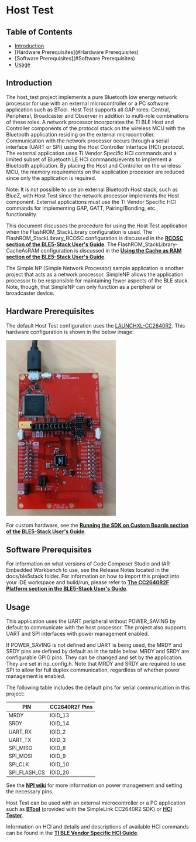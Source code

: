 # Host Test

## Table of Contents

* [Introduction](#Introduction)
* [Hardware Prerequisites](#Hardware Prerequisites)
* [Software Prerequisites](#Software Prerequisites)
* [Usage](#Usage)

## <a name="Introduction"></a>Introduction

The host\_test project implements a pure Bluetooth low energy network
processor for use with an external microcontroller or a PC software
application such as BTool. Host Test supports all GAP roles: Central, Peripheral,
Broadcaster and Observer in addition to multi-role combinations of these roles.
A network processor incorporates the TI BLE Host and Controller components of the
protocol stack on the wireless MCU with the Bluetooth application residing on
the external microcontroller. Communication with the network processor occurs
through a serial interface (UART or SPI) using the Host Controller Interface
(HCI) protocol. The external application uses TI Vendor Specific HCI commands
and a limited subset of Bluetooth LE HCI commands/events to implement a
Bluetooth application. By placing the Host and Controller on the wireless MCU,
the memory requirements on the application processor are reduced since only the
application is required.

Note: It is not possible to use an external Bluetooth Host stack, such as BlueZ,
with Host Test since the network processor implements the Host component.
External applications must use the TI Vendor Specific HCI commands for
implementing GAP, GATT, Pairing/Bonding, etc., functionality.

This document discusses the procedure for using the Host Test
application when the FlashROM_StackLibrary configuration is used.
The FlashROM_StackLibrary_RCOSC configuration is discussed in the
[**RCOSC section of the BLE5-Stack User's Guide**](http://software-dl.ti.com/lprf/ble5stack-docs-latest/docs/ble5stack/ble_user_guide/html/ble-stack/custom-hardware.html#using-32-khz-crystal-less-mode).
The FlashROM_StackLibrary-CacheAsRAM configuration is discussed in the [**Using
the Cache as RAM section of the BLE5-Stack User's Guide**](http://software-dl.ti.com/lprf/ble5stack-docs-latest/docs/ble5stack/ble_user_guide/html/cc2640/memory_management.html#using-the-cache-as-ram).

The Simple NP (Simple Network Processor) sample application is another project
that acts as a network processor. SimpleNP allows the application processor to
be responsible for maintaining fewer aspects of the BLE stack. Note, though,
that SimpleNP can only function as a peripheral or broadcaster device.

## <a name="Hardware Prerequisites"></a>Hardware Prerequisites

The default Host Test configuration uses the
[LAUNCHXL-CC2640R2](http://www.ti.com/tool/launchxl-cc2640r2). This hardware
configuration is shown in the below image:

<img src="resource/hardware_setup.jpg" width="300" height="480" />

For custom hardware, see the [**Running the SDK on Custom Boards section of the
BLE5-Stack User's Guide**](http://software-dl.ti.com/lprf/ble5stack-docs-latest/docs/ble5stack/ble_user_guide/html/ble-stack/index.html#running-the-sdk-on-custom-boards).

## <a name="Software Prerequisites"></a>Software Prerequisites

For information on what versions of Code Composer Studio and IAR Embedded
Workbench to use, see the Release Notes located in the
docs/ble5stack folder. For
information on how to import this project into your IDE workspace and
build/run, please refer to [**The CC2640R2F Platform section in the BLE5-Stack User's Guide**](http://software-dl.ti.com/lprf/ble5stack-docs-latest/docs/ble5stack/ble_user_guide/html/cc2640/platform.html).

## <a name="Usage"></a>Usage

This application uses the UART peripheral without POWER\_SAVING by
default to communicate with the host processor. The project also
supports UART and SPI interfaces with power management enabled.

If POWER\_SAVING is not defined and UART is being used, the MRDY and SRDY pins
are defined by default as in the table below. MRDY
and SRDY are configurable GPIO pins. They can be changed and set by the
application. They are set in np_config.h. Note that MRDY and SRDY are required
to use SPI to allow for full duplex communication, regardless of whether power
management is enabled.

The following table includes the default pins for serial communication in this
project:

PIN          | CC2640R2F Pins
-------------|----------------
MRDY         | IOID_13
SRDY         | IOID_14
UART_RX      | IOID_2
UART_TX      | IOID_3
SPI_MISO     | IOID_8
SPI_MOSI     | IOID_9
SPI_CLK      | IOID_10
SPI_FLASH_CS | IOID_20

See the [**NPI wiki**](http://processors.wiki.ti.com/index.php/NPI) for more
information on power management and setting the necessary pins.

Host Test can be used with an external microcontroller or a PC application such
as [**BTool**](http://software-dl.ti.com/lprf/ble5stack-docs-latest/docs/ble5stack/btool_user_guide/BTool_Users_Guide/index.html) (provided
with the SimpleLink CC2640R2 SDK) or
[**HCI Tester**](http://processors.wiki.ti.com/index.php/LPRF_BLE_HCITester).

Information on HCI and details and descriptions of available HCI commands can be
found in the [**TI BLE Vendor Specific HCI Guide**](http://software-dl.ti.com/lprf/ble5stack-docs-latest/docs/ble5stack/TI_BLE_Vendor_Specific_HCI_Guide.pdf).
